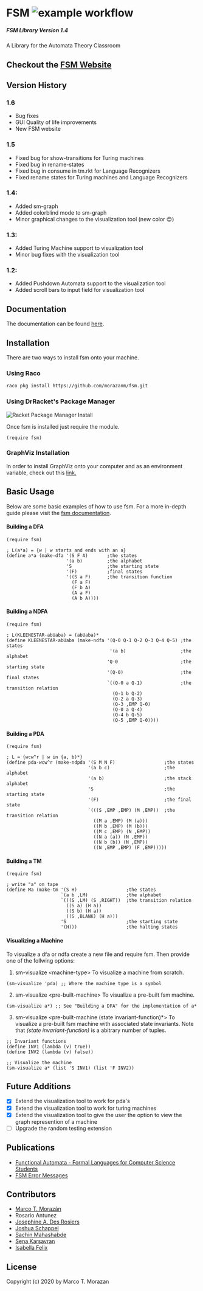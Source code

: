 # FSM   ![example workflow](https://github.com/morazanm/fsm/blob/master/.github/workflows/ci.yml/badge.svg)
##### FSM Library Version 1.4
A Library for the Automata Theory Classroom


## Checkout the [FSM Website](https://morazanm.github.io/fsm/)

## Version History
### 1.6
- Bug fixes
- GUI Quality of life improvements
- New FSM website
### 1.5
- Fixed bug for show-transitions for Turing machines
- Fixed bug in rename-states
- Fixed bug in consume in tm.rkt for Language Recognizers
- Fixed rename states for Turing machines and Language Recognizers 
### 1.4: 
 - Added sm-graph 
 - Added colorblind mode to sm-graph 
 - Minor graphical changes to the visualization tool (new color :blush:)
### 1.3:
 - Added Turing Machine support to visualization tool
 - Minor bug fixes with the visualization tool
### 1.2:
 - Added Pushdown Automata support to the visualization tool
 - Added scroll bars to input field for visualization tool

## Documentation
The documentation can be found  [here](https://htmlpreview.github.io/?https://github.com/morazanm/fsm/blob/master/fsm.html).


## Installation
There are two ways to install fsm onto your machine.

### Using Raco

```bash
raco pkg install https://github.com/morazanm/fsm.git
```

### Using DrRacket's Package Manager
![Racket Package Manager Install](install.gif)


Once fsm is installed just require the module. 
```racket
(require fsm)
```

### GraphViz Installation 
In order to install GraphViz onto your computer and as an environment variable, check out this [link.](https://github.com/morazanm/fsm/tree/master/GraphViz)

## Basic Usage
Below are some basic examples of how to use fsm. For a more in-depth guide please visit the [fsm documentation](https://htmlpreview.github.io/?https://github.com/morazanm/fsm/blob/master/fsm.html).

#### Building a DFA
```racket
(require fsm)

; L(a*a) = {w | w starts and ends with an a}
(define a*a (make-dfa '(S F A)       ;the states
                      '(a b)         ;the alphabet
                      'S             ;the starting state
                      '(F)           ;final states
                      '((S a F)      ;the transition function
                        (F a F)
                        (F b A)
                        (A a F)
                        (A b A))))
```

#### Building a NDFA
```racket
(require fsm)

; L(KLEENESTAR-abUaba) = (abUaba)*
(define KLEENESTAR-abUaba (make-ndfa '(Q-0 Q-1 Q-2 Q-3 Q-4 Q-5) ;the states
                                      '(a b)                    ;the alphabet
                                     'Q-0                       ;the starting state
                                     '(Q-0)                     ;the final states
                                     `((Q-0 a Q-1)              ;the transition relation
                                       (Q-1 b Q-2)
                                       (Q-2 a Q-3)
                                       (Q-3 ,EMP Q-0)
                                       (Q-0 a Q-4)
                                       (Q-4 b Q-5)
                                       (Q-5 ,EMP Q-0))))
```
#### Building a PDA
```racket
(require fsm)

; L = {wcw^r | w in {a, b)*}
(define pda-wcw^r (make-ndpda '(S M N F)                  ;the states
                              '(a b c)                    ;the alphabet
                              '(a b)                      ;the stack alphabet
                              'S                          ;the starting state
                              '(F)                        ;the final state
                              `(((S ,EMP ,EMP) (M ,EMP))  ;the transition relation
                                ((M a ,EMP) (M (a)))
                                ((M b ,EMP) (M (b)))
                                ((M c ,EMP) (N ,EMP))
                                ((N a (a)) (N ,EMP))
                                ((N b (b)) (N ,EMP))
                                ((N ,EMP ,EMP) (F ,EMP)))))
```
#### Building a TM
```racket
(require fsm)

; write "a" on tape
(define Ma (make-tm '(S H)                  ;the states
                    `(a b ,LM)              ;the alphabet
                    `(((S ,LM) (S ,RIGHT))  ;the transition relation
                      ((S a) (H a))
                      ((S b) (H a))
                      ((S ,BLANK) (H a)))
                    'S                      ;the starting state
                    '(H)))                  ;the halting states
```


#### Visualizing a Machine 
To visualize a dfa or ndfa create a new file and require fsm. Then provide one of the follwing options:

1) sm-visualize &lt;machine-type&gt; To visualize a machine from scratch.
```racket
(sm-visualize 'pda) ;; Where the machine type is a symbol
```

2) sm-visualize &lt;pre-built-machine&gt; To visualize a pre-built fsm machine.
```racket
(sm-visualize a*) ;; See "Building a DFA" for the implementation of a*
```

3) sm-visualize &lt;pre-built-machine (state invariant-function)*&gt; To visualize a pre-built fsm machine with associated state invariants. Note that *(state invariant-function)* is a abitrary number of tuples.
```racket
;; Invariant functions
(define INV1 (lambda (v) true))
(define INV2 (lambda (v) false))

;; Visualize the machine 
(sm-visualize a* (list 'S INV1) (list 'F INV2))
```

## Future Additions
- [X] Extend the visualization tool to work for pda's
- [X] Extend the visualization tool to work for turing machines
- [X] Extend the visualization tool to give the user the option to view the graph represention of a machine
- [ ] Upgrade the random testing extension

## Publications
- [Functional Automata - Formal Languages for Computer Science Students](https://arxiv.org/abs/1412.4878)
- [FSM Error Messages](https://arxiv.org/abs/1906.11421v1)

## Contributors
- [Marco T. Morazán](https://github.com/morazanm)
- Rosario Antunez
- [Josephine A. Des Rosiers](https://github.com/josdes)
- [Joshua Schappel](https://github.com/jschappel)
- [Sachin Mahashabde](https://github.com/sachinmahashabde)
- [Sena Karsavran](https://github.com/senakar)
- [Isabella Felix](https://github.com/felixisa)

## License
Copyright (c) 2020 by Marco T. Morazan
